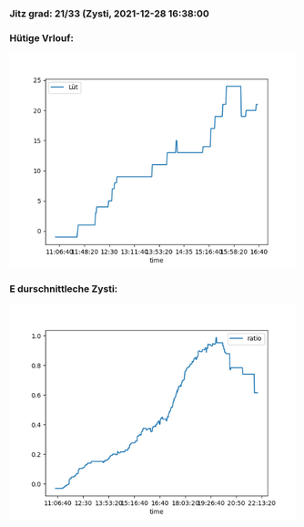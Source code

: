 ### Jitz grad: 21/33 (Zysti, 2021-12-28 16:38:00

### Hütige Vrlouf:
![Graph](Today.png)

### E durschnittleche Zysti:
![Graph](Zysti.png)